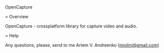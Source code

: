 OpenCapture

= Overview

OpenCapture - crossplatform library for capture video and audio.

= Help

Any questions, please, send to me Artem V. Andreenko (miolini@gmail.com)
